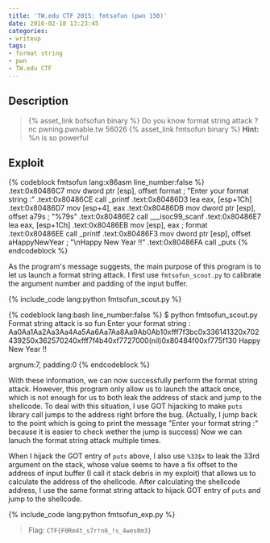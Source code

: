 ```yaml
---
title: 'TW.edu CTF 2015: fmtsofun (pwn 150)'
date: 2016-02-18 13:23:45
categories:
- writeup
tags:
- format string
- pwn
- TW.edu CTF
---
```



## Description

> {% asset_link bofsofun binary %}
> Do you know format string attack ? 
> nc pwning.pwnable.tw 56026
> {% asset_link fmtsofun binary %}
> **Hint:**
> %n is so powerful

## Exploit

{% codeblock fmtsofun lang:x86asm line_number:false %}
.text:0x80486C7  mov    dword ptr [esp], offset format ; "Enter your format string :"
.text:0x80486CE  call   _printf
.text:0x80486D3  lea    eax, [esp+1Ch]
.text:0x80486D7  mov    [esp+4], eax
.text:0x80486DB  mov    dword ptr [esp], offset a79s ; "%79s"
.text:0x80486E2  call   ___isoc99_scanf
.text:0x80486E7  lea    eax, [esp+1Ch]
.text:0x80486EB  mov    [esp], eax      ; format
.text:0x80486EE  call   _printf
.text:0x80486F3  mov    dword ptr [esp], offset aHappyNewYear ; "\nHappy New Year !!"
.text:0x80486FA  call   _puts
{% endcodeblock %}

As the program's message suggests, the main purpose of this program is to let us launch a format string attack. I first use `fmtsofun_scout.py` to calibrate the argument number and padding of the input buffer.

{% include_code lang:python fmtsofun_scout.py %}

{% codeblock lang:bash line_number:false %}
$ python fmtsofun_scout.py 
Format string attack is so fun
Enter your format string :
Aa0Aa1Aa2Aa3Aa4Aa5Aa6Aa7Aa8Aa9Ab0Ab10xfff7f3bc0x336141320x702439250x362570240xfff7f4b40xf7727000(nil)0x80484f00xf775f130
Happy New Year !!

argnum:7, padding:0
{% endcodeblock %}

With these information, we can now successfully perform the format string attack. However, this program only allow us to launch the attack once, which is not enough for us to both leak the address of stack and jump to the shellcode. To deal with this situation, I use GOT hijacking to make `puts` library call jumps to the address right brfore the bug. (Actually, I jump back to the point which is going to print the message "Enter your format string :" because it is easier to check wether the jump is success) Now we can lanuch the format string attack multiple times.

When I hijack the GOT entry of `puts` above, I also use `%33$x` to leak the 33rd argument on the stack, whose value seems to have a fix offset to the address of input buffer (I call it stack debris in my exploit) that allows us to calculate the address of the shellcode. After calculating the shellcode address, I use the same format string attack to hijack GOT entry of `puts` and jump to the shellcode.

{% include_code lang:python fmtsofun_exp.py %}

> Flag: `CTF{F0Rm4t_s7r!n6_!s_4wes0m3}`
